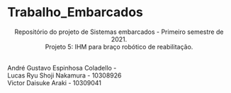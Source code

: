 # Trabalho_Embarcados
<p align="center">
Repositório do projeto de Sistemas embarcados - Primeiro semestre de 2021. <br/>
Projeto 5: IHM para braço robótico de reabilitação.

<p align="left">
<br/>
André Gustavo Espinhosa Coladello - 
<br/>
Lucas Ryu Shoji Nakamura - 10308926
<br/>
Victor Daisuke Araki - 10309041
</p>

